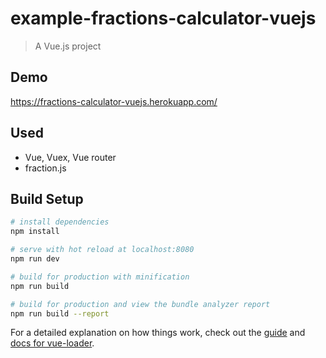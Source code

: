 # example-fractions-calculator-vuejs

> A Vue.js project


## Demo
https://fractions-calculator-vuejs.herokuapp.com/

## Used
* Vue, Vuex, Vue router
* fraction.js


## Build Setup

``` bash
# install dependencies
npm install

# serve with hot reload at localhost:8080
npm run dev

# build for production with minification
npm run build

# build for production and view the bundle analyzer report
npm run build --report
```

For a detailed explanation on how things work, check out the [guide](http://vuejs-templates.github.io/webpack/) and [docs for vue-loader](http://vuejs.github.io/vue-loader).
